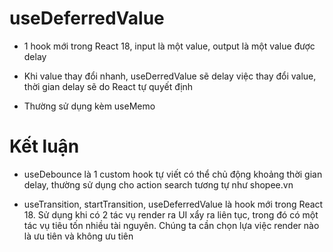 
# useDeferredValue

- 1 hook mới trong React 18, input là một value, output là một value được delay

- Khi value thay đổi nhanh, useDerredValue sẽ delay việc thay đổi value, thời gian delay sẽ do React tự quyết định

- Thường sử dụng kèm useMemo



# Kết luận

- useDebounce là 1 custom hook tự viết có thể chủ động khoảng thời gian delay, thường sử dụng cho action search tương tự như shopee.vn

- useTransition, startTransition, useDeferredValue là hook mới trong React 18. Sử dụng khi có 2 tác vụ render ra UI xẩy ra liên tục, trong đó có một tác vụ tiêu tốn nhiều tài nguyên. Chúng ta cần chọn lựa việc render nào là ưu tiên và không ưu tiên
